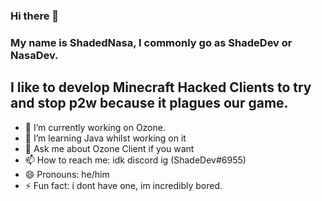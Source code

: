 ### Hi there 👋
### My name is ShadedNasa, I commonly go as ShadeDev or NasaDev.

## I like to develop Minecraft Hacked Clients to try and stop p2w because it plagues our game.

- 🔭 I’m currently working on Ozone.
- 🌱 I’m learning Java whilst working on it
- 💬 Ask me about Ozone Client if you want
- 📫 How to reach me: idk discord ig (ShadeDev#6955)
- 😄 Pronouns: he/him
- ⚡ Fun fact: i dont have one, im incredibly bored.
